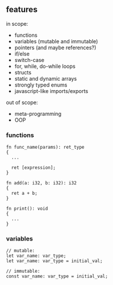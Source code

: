 ## features

in scope:
- functions
- variables (mutable and immutable)
- pointers (and maybe references?)
- if/else
- switch-case
- for, while, do-while loops
- structs
- static and dynamic arrays
- strongly typed enums
- javascript-like imports/exports

out of scope:
- meta-programming
- OOP

### functions

```
fn func_name(params): ret_type
{
  ...

  ret [expression];
}

fn add(a: i32, b: i32): i32
{
  ret a + b;
}

fn print(): void
{
  ...
}
```

### variables

```
// mutable:
let var_name: var_type;
let var_name: var_type = initial_val;

// immutable:
const var_name: var_type = initial_val;
```
